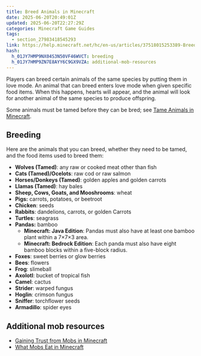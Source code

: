 ```yaml
---
title: Breed Animals in Minecraft
date: 2025-06-20T20:49:01Z
updated: 2025-06-20T22:27:29Z
categories: Minecraft Game Guides
tags:
  - section_27983418545293
link: https://help.minecraft.net/hc/en-us/articles/37518015253389-Breed-Animals-in-Minecraft
hash:
  h_01JY7HMP9NX04S3N50VF46WVCT: breeding
  h_01JY7HMP9ZN7E8AYY6C9GX9VZA: additional-mob-resources
---
```


Players can breed certain animals of the same species by putting them in love mode. An animal that can breed enters love mode when given specific food items. When this happens, hearts will appear, and the animal will look for another animal of the same species to produce offspring.

Some animals must be tamed before they can be bred; see [Tame Animals in Minecraft](./How-do-I-Tame-and-Breed-Animals-in-Minecraft.md).

## Breeding 

Here are the animals that you can breed, whether they need to be tamed, and the food items used to breed them: 

- **Wolves (Tamed)**: any raw or cooked meat other than fish
- **Cats (Tamed)/Ocelots**: raw cod or raw salmon
- **Horses/Donkeys (Tamed)**: golden apples and golden carrots
- **Llamas (Tamed)**: hay bales
- **Sheep, Cows, Goats, and Mooshrooms**: wheat
- **Pigs:** carrots, potatoes, or beetroot
- **Chicken**: seeds
- **Rabbits**: dandelions, carrots, or golden Carrots
- **Turtles**: seagrass
- **Pandas:** bamboo
  - **Minecraft: Java Edition**: Pandas must also have at least one bamboo plant within a 7×7×3 area.
  - **Minecraft: Bedrock Edition**: Each panda must also have eight bamboo blocks within a five-block radius.
- **Foxes**: sweet berries or glow berries
- **Bees**: flowers
- **Frog**: slimeball
- **Axolotl**: bucket of tropical fish
- **Camel**: cactus
- **Strider**: warped fungus
- **Hoglin**: crimson fungus
- **Sniffer**: torchflower seeds
- **Armadillo**: spider eyes

## Additional mob resources

- [Gaining Trust from Mobs in Minecraft](./Gaining-Trust-from-Mobs-in-Minecraft.md)
- [What Mobs Eat in Minecraft](./What-do-Mobs-Eat-in-Minecraft.md)
